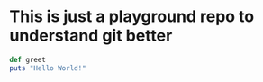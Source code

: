 # This is just a playground repo to understand git better

``` ruby
def greet
puts "Hello World!"
``` 